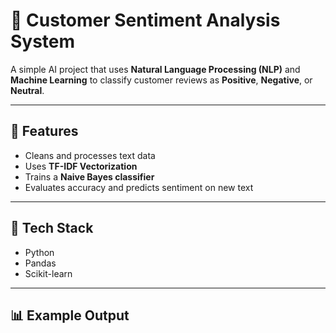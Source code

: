 # 🧠 Customer Sentiment Analysis System

A simple AI project that uses **Natural Language Processing (NLP)** and **Machine Learning** to classify customer reviews as **Positive**, **Negative**, or **Neutral**.

---

## 🚀 Features
- Cleans and processes text data  
- Uses **TF-IDF Vectorization**  
- Trains a **Naive Bayes classifier**  
- Evaluates accuracy and predicts sentiment on new text  

---

## 🧩 Tech Stack
- Python  
- Pandas  
- Scikit-learn  

---

## 📊 Example Output
